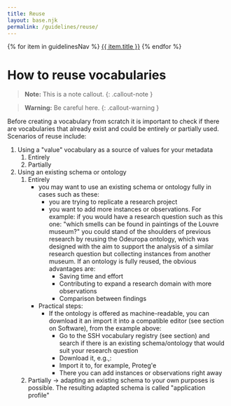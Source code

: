 ```yaml
---
title: Reuse
layout: base.njk
permalink: /guidelines/reuse/
---
```

<nav class="local-nav">
  {% for item in guidelinesNav %}
    <a href="{{ item.url }}">{{ item.title }}</a>
  {% endfor %}
</nav>

# How to reuse vocabularies

> **Note:** This is a note callout.
{: .callout-note }

> **Warning:** Be careful here.
{: .callout-warning }


Before creating a vocabulary from scratch it is important to check if there are vocabularies that already exist and could be entirely or partially used. Scenarios of reuse include:

1) Using a "value" vocabulary as a source of values for your metadata
    1) Entirely
    2) Partially
2) Using an existing schema or ontology
    1) Entirely
        - you may want to use an existing schema or ontology fully in cases such as these:
            - you are trying to replicate a research project
            - you want to add more instances or observations. For example: if you would have a research question such as this one: "which smells can be found in paintings of the Louvre museum?" you could stand of the shoulders of previous research by reusing the Odeuropa ontology, which was designed with the aim to support the analysis of a similar research question but collecting instances from another museum. If an ontology is fully reused, the obvious advantages are:
                - Saving time and effort
                - Contributing to expand a research domain with more observations
                - Comparison between findings
        - Practical steps:
            - If the ontology is offered as machine-readable, you can download it an import it into a compatible editor (see section on Software), from the example above:
                - Go to the SSH vocabulary registry (see section) and search if there is an existing schema/ontology that would suit your research question
                - Download it, e.g.,:
                - Import it to, for example, Proteg'e
                - There you can add instances or observations right away
    2) Partially -> adapting an existing schema to your own purposes is possible. The resulting adapted schema is called "application profile"